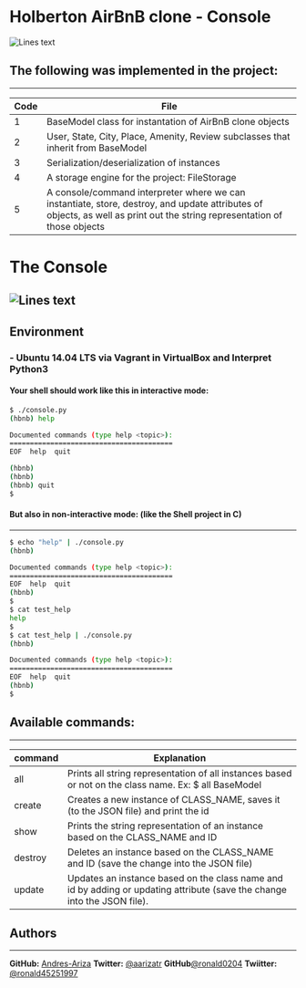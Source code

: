 # **Holberton** AirBnB clone - Console
![Lines text](https://holbertonintranet.s3.amazonaws.com/uploads/medias/2018/6/65f4a1dd9c51265f49d0.png?X-Amz-Algorithm=AWS4-HMAC-SHA256&X-Amz-Credential=AKIARDDGGGOUWMNL5ANN%2F20201103%2Fus-east-1%2Fs3%2Faws4_request&X-Amz-Date=20201103T161508Z&X-Amz-Expires=86400&X-Amz-SignedHeaders=host&X-Amz-Signature=4337ac2103bc0fefcad123328672a225ae873c2eb0cbf3a050dd810722a4ee45)
## The following was implemented in the project:

---
| Code | File |
| ------ | ------ |
| 1 | BaseModel class for instantation of AirBnB clone objects |
| 2 | User, State, City, Place, Amenity, Review subclasses that inherit from BaseModel |
| 3 | Serialization/deserialization of instances |
| 4 | A storage engine for the project: FileStorage |
| 5 | A console/command interpreter where we can instantiate, store, destroy, and update attributes of objects, as well as print out the string representation of those objects |

# The Console
![Lines text](https://holbertonintranet.s3.amazonaws.com/uploads/medias/2018/6/815046647d23428a14ca.png?X-Amz-Algorithm=AWS4-HMAC-SHA256&X-Amz-Credential=AKIARDDGGGOUWMNL5ANN%2F20201103%2Fus-east-1%2Fs3%2Faws4_request&X-Amz-Date=20201103T161508Z&X-Amz-Expires=86400&X-Amz-SignedHeaders=host&X-Amz-Signature=08a453af166b1490b025791e63ea6697b732375c047ca7487f2ba68b0725f405)
---
## Environment
### - Ubuntu 14.04 LTS via Vagrant in VirtualBox and Interpret Python3
#### Your shell should work like this in interactive mode:
```sh
$ ./console.py
(hbnb) help

Documented commands (type help <topic>):
========================================
EOF  help  quit

(hbnb) 
(hbnb) 
(hbnb) quit
$
```

#### But also in non-interactive mode: (like the Shell project in C)
---
```sh
$ echo "help" | ./console.py
(hbnb)

Documented commands (type help <topic>):
========================================
EOF  help  quit
(hbnb)
$
$ cat test_help
help
$
$ cat test_help | ./console.py
(hbnb)

Documented commands (type help <topic>):
========================================
EOF  help  quit
(hbnb)
$
```

## Available commands:
---
| command | Explanation |
| ------ | ------ |
| all | Prints all string representation of all instances based or not on the class name. Ex: $ all BaseModel |
| create |Creates a new instance of CLASS_NAME, saves it (to the JSON file) and print the id |
| show | Prints the string representation of an instance based on the CLASS_NAME and ID |
| destroy | Deletes an instance based on the CLASS_NAME and ID (save the change into the JSON file) |
| update | Updates an instance based on the class name and id by adding or updating attribute (save the change into the JSON file). |

## Authors
---
 **GitHub:** [Andres-Ariza](https://github.com/aarizat)
 **Twitter:** [@aarizatr](https://twitter.com/aarizatr)
 **GitHub**[@ronald0204](https://github.com/ronald0204)
 **Twiitter:** [@ronald45251997](https://twitter.com/ronald45251997)